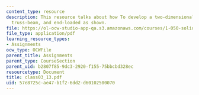 ```yaml
---
content_type: resource
description: This resource talks about how To develop a two-dimensional model of the
  truss-beam, and end-loaded as shown.
file: https://ol-ocw-studio-app-qa.s3.amazonaws.com/courses/1-050-solid-mechanics-fall-2004/57e8725cae47b1f26dd2d60102500070_class03_13.pdf
file_type: application/pdf
learning_resource_types:
- Assignments
ocw_type: OCWFile
parent_title: Assignments
parent_type: CourseSection
parent_uid: b2807f85-9dc3-2920-f155-75bbcbd328ec
resourcetype: Document
title: class03_13.pdf
uid: 57e8725c-ae47-b1f2-6dd2-d60102500070
---
```


